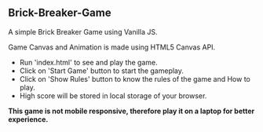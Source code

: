 ## Brick-Breaker-Game
A simple Brick Breaker Game using Vanilla JS.

Game Canvas and Animation is made using HTML5 Canvas API.
* Run 'index.html' to see and play the game.
* Click on 'Start Game' button to start the gameplay.
* Click on 'Show Rules' button to know the rules of the game and How to play.
* High score will be stored in local storage of your browser.

**This game is not mobile responsive, therefore play it on a laptop for better experience.**
